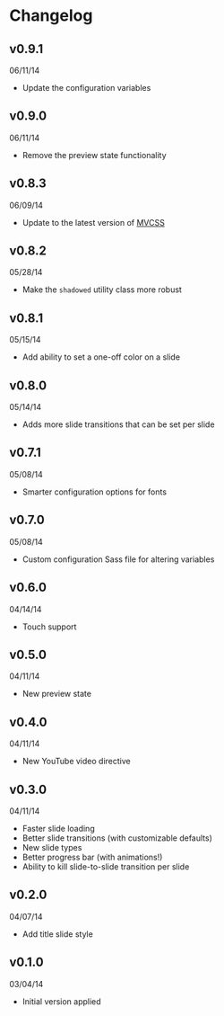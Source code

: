# Changelog

## v0.9.1
06/11/14

- Update the configuration variables

## v0.9.0
06/11/14

- Remove the preview state functionality

## v0.8.3
06/09/14

- Update to the latest version of [MVCSS](http://mvcss.github.io/)

## v0.8.2
05/28/14

- Make the `shadowed` utility class more robust

## v0.8.1
05/15/14

- Add ability to set a one-off color on a slide

## v0.8.0
05/14/14

- Adds more slide transitions that can be set per slide

## v0.7.1
05/08/14

- Smarter configuration options for fonts

## v0.7.0
05/08/14

- Custom configuration Sass file for altering variables

## v0.6.0
04/14/14

- Touch support

## v0.5.0
04/11/14

- New preview state

## v0.4.0
04/11/14

- New YouTube video directive

## v0.3.0
04/11/14

- Faster slide loading
- Better slide transitions (with customizable defaults)
- New slide types
- Better progress bar (with animations!)
- Ability to kill slide-to-slide transition per slide

## v0.2.0
04/07/14

- Add title slide style

## v0.1.0
03/04/14

- Initial version applied

